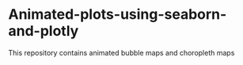 # Animated-plots-using-seaborn-and-plotly
This repository contains animated bubble maps and choropleth maps
